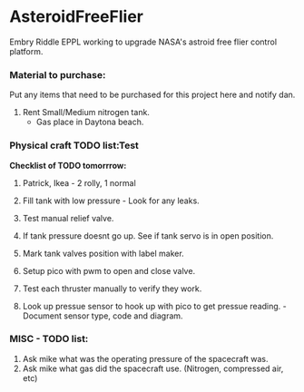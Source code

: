 # AsteroidFreeFlier
Embry Riddle EPPL working to upgrade NASA's astroid free flier control platform.  

### Material to purchase:
Put any items that need to be purchased for this project here and notify dan.  

1. Rent Small/Medium nitrogen tank.
    - Gas place in Daytona beach.

### Physical craft TODO list:Test 

**Checklist of TODO tomorrrow:**

1. Patrick, Ikea - 2 rolly, 1 normal

1. Fill tank with low pressure - Look for any leaks.
2. Test manual relief valve.
3. If tank pressure doesnt go up. See if tank servo is in open position.
4. Mark tank valves position with label maker.
5. Setup pico with pwm to open and close valve.
6. Test each thruster manually to verify they work.
7. Look up pressue sensor to hook up with pico to get pressue reading. - Document sensor type, code and diagram.



### MISC - TODO list:
1. Ask mike what was the operating pressure of the spacecraft was.  
2. Ask mike what gas did the spacecraft use. (Nitrogen, compressed air, etc)  

